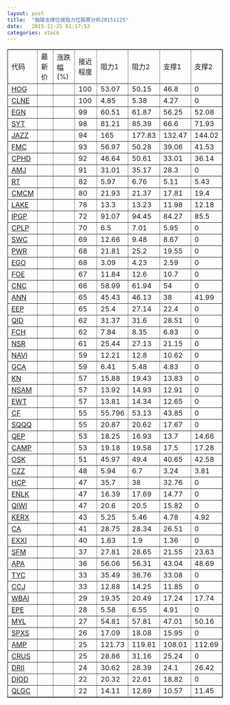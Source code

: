 ```yaml
---
layout: post
title:  "触碰支撑位或阻力位股票分析20151125"
date:   2015-11-25 01:17:53
categories: stock
---
```

<script type="text/javascript">
var stockList = []
stockList.push('gb_hog');
stockList.push('gb_clne');
stockList.push('gb_egn');
stockList.push('gb_syt');
stockList.push('gb_jazz');
stockList.push('gb_fmc');
stockList.push('gb_cphd');
stockList.push('gb_amj');
stockList.push('gb_rt');
stockList.push('gb_cmcm');
stockList.push('gb_lake');
stockList.push('gb_ipgp');
stockList.push('gb_cplp');
stockList.push('gb_swc');
stockList.push('gb_pwr');
stockList.push('gb_ego');
stockList.push('gb_foe');
stockList.push('gb_cnc');
stockList.push('gb_ann');
stockList.push('gb_eep');
stockList.push('gb_qid');
stockList.push('gb_fch');
stockList.push('gb_nsr');
stockList.push('gb_navi');
stockList.push('gb_gca');
stockList.push('gb_kn');
stockList.push('gb_nsam');
stockList.push('gb_ewt');
stockList.push('gb_cf');
stockList.push('gb_sqqq');
stockList.push('gb_qep');
stockList.push('gb_camp');
stockList.push('gb_osk');
stockList.push('gb_czz');
stockList.push('gb_hcp');
stockList.push('gb_enlk');
stockList.push('gb_qiwi');
stockList.push('gb_kerx');
stockList.push('gb_ca');
stockList.push('gb_exxi');
stockList.push('gb_sfm');
stockList.push('gb_apa');
stockList.push('gb_tyc');
stockList.push('gb_ccj');
stockList.push('gb_wbai');
stockList.push('gb_epe');
stockList.push('gb_myl');
stockList.push('gb_spxs');
stockList.push('gb_amp');
stockList.push('gb_crus');
stockList.push('gb_drii');
stockList.push('gb_diod');
stockList.push('gb_qlgc');
</script>
<table border="1">
 <tr>
 <td>代码</td>
 <td>最新价</td>
 <td>涨跌幅(%)</td>
 <td>接近程度</td>
 <td>阻力1</td>
 <td>阻力2</td>
 <td>支撑1</td>
 <td>支撑2</td>
</tr>
  <tr id="hog" class="red">
  <td><a href="http://stock.finance.sina.com.cn/usstock/quotes/HOG.html" target="_blank">HOG</a></td><td></td><td></td><td>100</td><td>53.07</td><td>50.15</td><td>46.8</td><td>0</td></tr>
  <tr id="clne" class="red">
  <td><a href="http://stock.finance.sina.com.cn/usstock/quotes/CLNE.html" target="_blank">CLNE</a></td><td></td><td></td><td>100</td><td>4.85</td><td>5.38</td><td>4.27</td><td>0</td></tr>
  <tr id="egn" class="green">
  <td><a href="http://stock.finance.sina.com.cn/usstock/quotes/EGN.html" target="_blank">EGN</a></td><td></td><td></td><td>99</td><td>60.51</td><td>61.87</td><td>56.25</td><td>52.08</td></tr>
  <tr id="syt" class="green">
  <td><a href="http://stock.finance.sina.com.cn/usstock/quotes/SYT.html" target="_blank">SYT</a></td><td></td><td></td><td>98</td><td>81.21</td><td>85.39</td><td>66.6</td><td>71.93</td></tr>
  <tr id="jazz" class="green">
  <td><a href="http://stock.finance.sina.com.cn/usstock/quotes/JAZZ.html" target="_blank">JAZZ</a></td><td></td><td></td><td>94</td><td>165</td><td>177.83</td><td>132.47</td><td>144.02</td></tr>
  <tr id="fmc" class="green">
  <td><a href="http://stock.finance.sina.com.cn/usstock/quotes/FMC.html" target="_blank">FMC</a></td><td></td><td></td><td>93</td><td>56.97</td><td>50.28</td><td>39.06</td><td>41.53</td></tr>
  <tr id="cphd" class="green">
  <td><a href="http://stock.finance.sina.com.cn/usstock/quotes/CPHD.html" target="_blank">CPHD</a></td><td></td><td></td><td>92</td><td>46.64</td><td>50.61</td><td>33.01</td><td>36.14</td></tr>
  <tr id="amj" class="red">
  <td><a href="http://stock.finance.sina.com.cn/usstock/quotes/AMJ.html" target="_blank">AMJ</a></td><td></td><td></td><td>91</td><td>31.01</td><td>35.17</td><td>28.3</td><td>0</td></tr>
  <tr id="rt" class="green">
  <td><a href="http://stock.finance.sina.com.cn/usstock/quotes/RT.html" target="_blank">RT</a></td><td></td><td></td><td>82</td><td>5.97</td><td>6.76</td><td>5.11</td><td>5.43</td></tr>
  <tr id="cmcm" class="green">
  <td><a href="http://stock.finance.sina.com.cn/usstock/quotes/CMCM.html" target="_blank">CMCM</a></td><td></td><td></td><td>80</td><td>21.93</td><td>21.37</td><td>17.81</td><td>19.4</td></tr>
  <tr id="lake" class="red">
  <td><a href="http://stock.finance.sina.com.cn/usstock/quotes/LAKE.html" target="_blank">LAKE</a></td><td></td><td></td><td>78</td><td>13.3</td><td>13.23</td><td>11.98</td><td>12.18</td></tr>
  <tr id="ipgp" class="red">
  <td><a href="http://stock.finance.sina.com.cn/usstock/quotes/IPGP.html" target="_blank">IPGP</a></td><td></td><td></td><td>72</td><td>91.07</td><td>94.45</td><td>84.27</td><td>85.5</td></tr>
  <tr id="cplp" class="red">
  <td><a href="http://stock.finance.sina.com.cn/usstock/quotes/CPLP.html" target="_blank">CPLP</a></td><td></td><td></td><td>70</td><td>6.5</td><td>7.01</td><td>5.95</td><td>0</td></tr>
  <tr id="swc" class="red">
  <td><a href="http://stock.finance.sina.com.cn/usstock/quotes/SWC.html" target="_blank">SWC</a></td><td></td><td></td><td>69</td><td>12.66</td><td>9.48</td><td>8.67</td><td>0</td></tr>
  <tr id="pwr" class="red">
  <td><a href="http://stock.finance.sina.com.cn/usstock/quotes/PWR.html" target="_blank">PWR</a></td><td></td><td></td><td>68</td><td>21.81</td><td>25.2</td><td>19.55</td><td>0</td></tr>
  <tr id="ego" class="red">
  <td><a href="http://stock.finance.sina.com.cn/usstock/quotes/EGO.html" target="_blank">EGO</a></td><td></td><td></td><td>68</td><td>3.09</td><td>4.23</td><td>2.59</td><td>0</td></tr>
  <tr id="foe" class="red">
  <td><a href="http://stock.finance.sina.com.cn/usstock/quotes/FOE.html" target="_blank">FOE</a></td><td></td><td></td><td>67</td><td>11.84</td><td>12.6</td><td>10.7</td><td>0</td></tr>
  <tr id="cnc" class="red">
  <td><a href="http://stock.finance.sina.com.cn/usstock/quotes/CNC.html" target="_blank">CNC</a></td><td></td><td></td><td>66</td><td>58.99</td><td>61.94</td><td>54</td><td>0</td></tr>
  <tr id="ann" class="red">
  <td><a href="http://stock.finance.sina.com.cn/usstock/quotes/ANN.html" target="_blank">ANN</a></td><td></td><td></td><td>65</td><td>45.43</td><td>46.13</td><td>38</td><td>41.99</td></tr>
  <tr id="eep" class="red">
  <td><a href="http://stock.finance.sina.com.cn/usstock/quotes/EEP.html" target="_blank">EEP</a></td><td></td><td></td><td>65</td><td>25.4</td><td>27.14</td><td>22.4</td><td>0</td></tr>
  <tr id="qid" class="green">
  <td><a href="http://stock.finance.sina.com.cn/usstock/quotes/QID.html" target="_blank">QID</a></td><td></td><td></td><td>62</td><td>31.37</td><td>31.6</td><td>28.51</td><td>0</td></tr>
  <tr id="fch" class="green">
  <td><a href="http://stock.finance.sina.com.cn/usstock/quotes/FCH.html" target="_blank">FCH</a></td><td></td><td></td><td>62</td><td>7.84</td><td>8.35</td><td>6.83</td><td>0</td></tr>
  <tr id="nsr" class="red">
  <td><a href="http://stock.finance.sina.com.cn/usstock/quotes/NSR.html" target="_blank">NSR</a></td><td></td><td></td><td>61</td><td>25.44</td><td>27.13</td><td>21.15</td><td>0</td></tr>
  <tr id="navi" class="red">
  <td><a href="http://stock.finance.sina.com.cn/usstock/quotes/NAVI.html" target="_blank">NAVI</a></td><td></td><td></td><td>59</td><td>12.21</td><td>12.8</td><td>10.62</td><td>0</td></tr>
  <tr id="gca" class="green">
  <td><a href="http://stock.finance.sina.com.cn/usstock/quotes/GCA.html" target="_blank">GCA</a></td><td></td><td></td><td>59</td><td>6.41</td><td>5.48</td><td>4.83</td><td>0</td></tr>
  <tr id="kn" class="red">
  <td><a href="http://stock.finance.sina.com.cn/usstock/quotes/KN.html" target="_blank">KN</a></td><td></td><td></td><td>57</td><td>15.88</td><td>19.43</td><td>13.83</td><td>0</td></tr>
  <tr id="nsam" class="red">
  <td><a href="http://stock.finance.sina.com.cn/usstock/quotes/NSAM.html" target="_blank">NSAM</a></td><td></td><td></td><td>57</td><td>13.92</td><td>14.93</td><td>12.91</td><td>0</td></tr>
  <tr id="ewt" class="red">
  <td><a href="http://stock.finance.sina.com.cn/usstock/quotes/EWT.html" target="_blank">EWT</a></td><td></td><td></td><td>57</td><td>13.81</td><td>14.34</td><td>12.65</td><td>0</td></tr>
  <tr id="cf" class="green">
  <td><a href="http://stock.finance.sina.com.cn/usstock/quotes/CF.html" target="_blank">CF</a></td><td></td><td></td><td>55</td><td>55.796</td><td>53.13</td><td>43.85</td><td>0</td></tr>
  <tr id="sqqq" class="green">
  <td><a href="http://stock.finance.sina.com.cn/usstock/quotes/SQQQ.html" target="_blank">SQQQ</a></td><td></td><td></td><td>55</td><td>20.87</td><td>20.62</td><td>17.67</td><td>0</td></tr>
  <tr id="qep" class="green">
  <td><a href="http://stock.finance.sina.com.cn/usstock/quotes/QEP.html" target="_blank">QEP</a></td><td></td><td></td><td>53</td><td>18.25</td><td>16.93</td><td>13.7</td><td>14.66</td></tr>
  <tr id="camp" class="red">
  <td><a href="http://stock.finance.sina.com.cn/usstock/quotes/CAMP.html" target="_blank">CAMP</a></td><td></td><td></td><td>53</td><td>19.18</td><td>19.58</td><td>17.5</td><td>17.28</td></tr>
  <tr id="osk" class="green">
  <td><a href="http://stock.finance.sina.com.cn/usstock/quotes/OSK.html" target="_blank">OSK</a></td><td></td><td></td><td>51</td><td>45.97</td><td>49.4</td><td>40.65</td><td>42.58</td></tr>
  <tr id="czz" class="green">
  <td><a href="http://stock.finance.sina.com.cn/usstock/quotes/CZZ.html" target="_blank">CZZ</a></td><td></td><td></td><td>48</td><td>5.94</td><td>6.7</td><td>3.24</td><td>3.81</td></tr>
  <tr id="hcp" class="red">
  <td><a href="http://stock.finance.sina.com.cn/usstock/quotes/HCP.html" target="_blank">HCP</a></td><td></td><td></td><td>47</td><td>35.7</td><td>38</td><td>32.76</td><td>0</td></tr>
  <tr id="enlk" class="green">
  <td><a href="http://stock.finance.sina.com.cn/usstock/quotes/ENLK.html" target="_blank">ENLK</a></td><td></td><td></td><td>47</td><td>16.39</td><td>17.69</td><td>14.77</td><td>0</td></tr>
  <tr id="qiwi" class="red">
  <td><a href="http://stock.finance.sina.com.cn/usstock/quotes/QIWI.html" target="_blank">QIWI</a></td><td></td><td></td><td>47</td><td>20.6</td><td>20.5</td><td>15.82</td><td>0</td></tr>
  <tr id="kerx" class="red">
  <td><a href="http://stock.finance.sina.com.cn/usstock/quotes/KERX.html" target="_blank">KERX</a></td><td></td><td></td><td>43</td><td>5.25</td><td>5.46</td><td>4.78</td><td>4.92</td></tr>
  <tr id="ca" class="red">
  <td><a href="http://stock.finance.sina.com.cn/usstock/quotes/CA.html" target="_blank">CA</a></td><td></td><td></td><td>41</td><td>28.75</td><td>28.34</td><td>26.51</td><td>0</td></tr>
  <tr id="exxi" class="red">
  <td><a href="http://stock.finance.sina.com.cn/usstock/quotes/EXXI.html" target="_blank">EXXI</a></td><td></td><td></td><td>40</td><td>1.63</td><td>1.9</td><td>1.36</td><td>0</td></tr>
  <tr id="sfm" class="green">
  <td><a href="http://stock.finance.sina.com.cn/usstock/quotes/SFM.html" target="_blank">SFM</a></td><td></td><td></td><td>37</td><td>27.81</td><td>28.65</td><td>21.55</td><td>23.63</td></tr>
  <tr id="apa" class="green">
  <td><a href="http://stock.finance.sina.com.cn/usstock/quotes/APA.html" target="_blank">APA</a></td><td></td><td></td><td>36</td><td>56.06</td><td>56.31</td><td>43.04</td><td>48.69</td></tr>
  <tr id="tyc" class="red">
  <td><a href="http://stock.finance.sina.com.cn/usstock/quotes/TYC.html" target="_blank">TYC</a></td><td></td><td></td><td>33</td><td>35.49</td><td>36.76</td><td>33.08</td><td>0</td></tr>
  <tr id="ccj" class="green">
  <td><a href="http://stock.finance.sina.com.cn/usstock/quotes/CCJ.html" target="_blank">CCJ</a></td><td></td><td></td><td>33</td><td>12.88</td><td>14.25</td><td>11.85</td><td>0</td></tr>
  <tr id="wbai" class="red">
  <td><a href="http://stock.finance.sina.com.cn/usstock/quotes/WBAI.html" target="_blank">WBAI</a></td><td></td><td></td><td>29</td><td>19.35</td><td>20.49</td><td>17.24</td><td>17.74</td></tr>
  <tr id="epe" class="red">
  <td><a href="http://stock.finance.sina.com.cn/usstock/quotes/EPE.html" target="_blank">EPE</a></td><td></td><td></td><td>28</td><td>5.58</td><td>6.55</td><td>4.91</td><td>0</td></tr>
  <tr id="myl" class="green">
  <td><a href="http://stock.finance.sina.com.cn/usstock/quotes/MYL.html" target="_blank">MYL</a></td><td></td><td></td><td>27</td><td>54.81</td><td>57.81</td><td>47.01</td><td>50.16</td></tr>
  <tr id="spxs" class="green">
  <td><a href="http://stock.finance.sina.com.cn/usstock/quotes/SPXS.html" target="_blank">SPXS</a></td><td></td><td></td><td>26</td><td>17.09</td><td>18.08</td><td>15.95</td><td>0</td></tr>
  <tr id="amp" class="green">
  <td><a href="http://stock.finance.sina.com.cn/usstock/quotes/AMP.html" target="_blank">AMP</a></td><td></td><td></td><td>25</td><td>121.73</td><td>119.81</td><td>108.01</td><td>112.69</td></tr>
  <tr id="crus" class="green">
  <td><a href="http://stock.finance.sina.com.cn/usstock/quotes/CRUS.html" target="_blank">CRUS</a></td><td></td><td></td><td>25</td><td>28.86</td><td>31.16</td><td>25.24</td><td>0</td></tr>
  <tr id="drii" class="green">
  <td><a href="http://stock.finance.sina.com.cn/usstock/quotes/DRII.html" target="_blank">DRII</a></td><td></td><td></td><td>24</td><td>30.62</td><td>28.39</td><td>24.1</td><td>26.42</td></tr>
  <tr id="diod" class="green">
  <td><a href="http://stock.finance.sina.com.cn/usstock/quotes/DIOD.html" target="_blank">DIOD</a></td><td></td><td></td><td>22</td><td>20.32</td><td>22.61</td><td>18.82</td><td>0</td></tr>
  <tr id="qlgc" class="red">
  <td><a href="http://stock.finance.sina.com.cn/usstock/quotes/QLGC.html" target="_blank">QLGC</a></td><td></td><td></td><td>22</td><td>14.11</td><td>12.89</td><td>10.57</td><td>11.45</td></tr>
</table>
